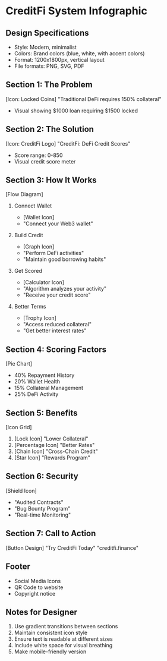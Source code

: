 # CreditFi System Infographic

## Design Specifications
- Style: Modern, minimalist
- Colors: Brand colors (blue, white, with accent colors)
- Format: 1200x1800px, vertical layout
- File formats: PNG, SVG, PDF

## Section 1: The Problem
[Icon: Locked Coins]
"Traditional DeFi requires 150% collateral"
- Visual showing $1000 loan requiring $1500 locked

## Section 2: The Solution
[Icon: CreditFi Logo]
"CreditFi: DeFi Credit Scores"
- Score range: 0-850
- Visual credit score meter

## Section 3: How It Works
[Flow Diagram]
1. Connect Wallet
   - [Wallet Icon]
   - "Connect your Web3 wallet"

2. Build Credit
   - [Graph Icon]
   - "Perform DeFi activities"
   - "Maintain good borrowing habits"

3. Get Scored
   - [Calculator Icon]
   - "Algorithm analyzes your activity"
   - "Receive your credit score"

4. Better Terms
   - [Trophy Icon]
   - "Access reduced collateral"
   - "Get better interest rates"

## Section 4: Scoring Factors
[Pie Chart]
- 40% Repayment History
- 20% Wallet Health
- 15% Collateral Management
- 25% DeFi Activity

## Section 5: Benefits
[Icon Grid]
1. [Lock Icon] "Lower Collateral"
2. [Percentage Icon] "Better Rates"
3. [Chain Icon] "Cross-Chain Credit"
4. [Star Icon] "Rewards Program"

## Section 6: Security
[Shield Icon]
- "Audited Contracts"
- "Bug Bounty Program"
- "Real-time Monitoring"

## Section 7: Call to Action
[Button Design]
"Try CreditFi Today"
"creditfi.finance"

## Footer
- Social Media Icons
- QR Code to website
- Copyright notice

## Notes for Designer
1. Use gradient transitions between sections
2. Maintain consistent icon style
3. Ensure text is readable at different sizes
4. Include white space for visual breathing
5. Make mobile-friendly version 